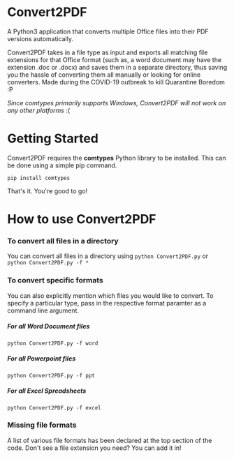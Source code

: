 # Convert2PDF
A Python3 application that converts multiple Office files into their PDF versions automatically. 

Convert2PDF takes in a file type as input and exports all matching file extensions for that Office format (such as, a word document may have the extension .doc or .docx) and saves them in a separate directory, thus saving you the hassle of converting them all manually or looking for online converters. Made during the COVID-19 outbreak to kill Quarantine Boredom :P

*Since comtypes primarily supports Windows, Convert2PDF will not work on any other platforms* :(

# Getting Started
Convert2PDF requires the **comtypes** Python library to be installed. This can be done using a simple pip command.

```pip install comtypes``` 

That's it. You're good to go!

# How to use Convert2PDF
### To convert all files in a directory
You can convert all files in a directory using 
```python Convert2PDF.py```
or
```python Convert2PDF.py -f *```

### To convert specific formats
You can also explicitly mention which files you would like to convert. To specify a particular type, pass in the respective format paramter as a command line argument. 

##### For all Word Document files
```python Convert2PDF.py -f word``` 

##### For all Powerpoint files
```python Convert2PDF.py -f ppt``` 

##### For all Excel Spreadsheets
```python Convert2PDF.py -f excel``` 

### Missing file formats 
A list of various file formats has been declared at the top section of the code. Don't see a file extension you need? You can add it in!
